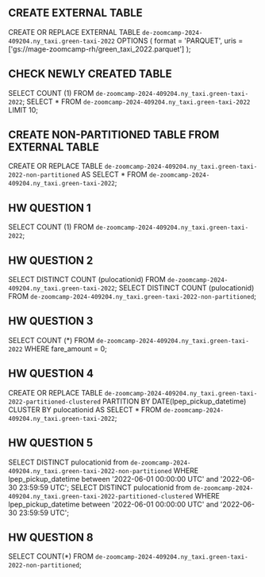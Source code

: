 ## CREATE EXTERNAL TABLE
CREATE OR REPLACE EXTERNAL TABLE `de-zoomcamp-2024-409204.ny_taxi.green-taxi-2022`
OPTIONS (
    format = 'PARQUET',
    uris = ['gs://mage-zoomcamp-rh/green_taxi_2022.parquet']
);

## CHECK NEWLY CREATED TABLE
SELECT COUNT (1) FROM `de-zoomcamp-2024-409204.ny_taxi.green-taxi-2022`;
SELECT * FROM `de-zoomcamp-2024-409204.ny_taxi.green-taxi-2022` LIMIT 10;

## CREATE NON-PARTITIONED TABLE FROM EXTERNAL TABLE
CREATE OR REPLACE TABLE `de-zoomcamp-2024-409204.ny_taxi.green-taxi-2022-non-partitioned` AS
SELECT * FROM `de-zoomcamp-2024-409204.ny_taxi.green-taxi-2022`;

## HW QUESTION 1
SELECT COUNT (1) FROM `de-zoomcamp-2024-409204.ny_taxi.green-taxi-2022`;

## HW QUESTION 2
SELECT DISTINCT COUNT (pulocationid) FROM `de-zoomcamp-2024-409204.ny_taxi.green-taxi-2022`;
SELECT DISTINCT COUNT (pulocationid) FROM `de-zoomcamp-2024-409204.ny_taxi.green-taxi-2022-non-partitioned`;

## HW QUESTION 3
SELECT COUNT (*) FROM `de-zoomcamp-2024-409204.ny_taxi.green-taxi-2022`
WHERE fare_amount = 0;

## HW QUESTION 4
CREATE OR REPLACE TABLE `de-zoomcamp-2024-409204.ny_taxi.green-taxi-2022-partitioned-clustered`
PARTITION BY DATE(lpep_pickup_datetime)
CLUSTER BY pulocationid AS
SELECT * FROM `de-zoomcamp-2024-409204.ny_taxi.green-taxi-2022`;

## HW QUESTION 5
SELECT DISTINCT pulocationid from `de-zoomcamp-2024-409204.ny_taxi.green-taxi-2022-non-partitioned`
WHERE lpep_pickup_datetime between '2022-06-01 00:00:00 UTC' and '2022-06-30 23:59:59 UTC';
SELECT DISTINCT pulocationid from `de-zoomcamp-2024-409204.ny_taxi.green-taxi-2022-partitioned-clustered`
WHERE lpep_pickup_datetime between '2022-06-01 00:00:00 UTC' and '2022-06-30 23:59:59 UTC';

## HW QUESTION 8
SELECT COUNT(*) FROM `de-zoomcamp-2024-409204.ny_taxi.green-taxi-2022-non-partitioned`;
